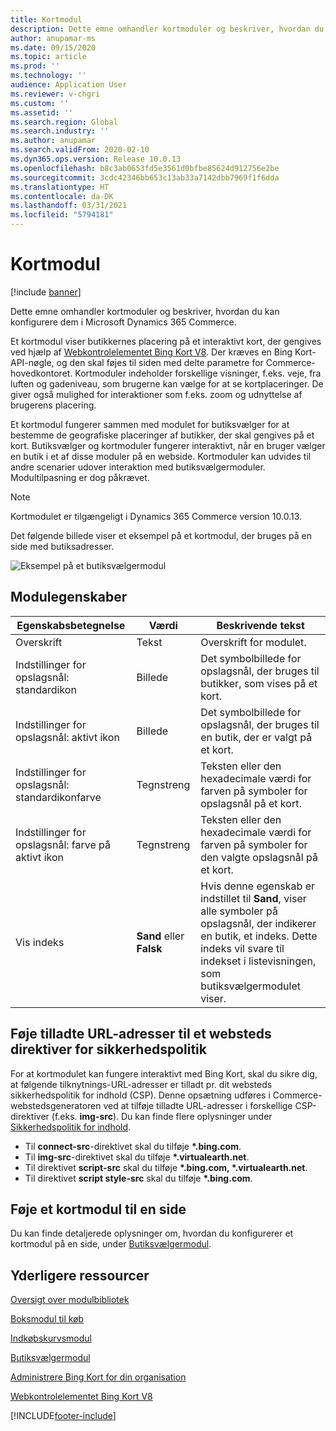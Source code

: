 ```yaml
---
title: Kortmodul
description: Dette emne omhandler kortmoduler og beskriver, hvordan du kan konfigurere dem i Microsoft Dynamics 365 Commerce.
author: anupamar-ms
ms.date: 09/15/2020
ms.topic: article
ms.prod: ''
ms.technology: ''
audience: Application User
ms.reviewer: v-chgri
ms.custom: ''
ms.assetid: ''
ms.search.region: Global
ms.search.industry: ''
ms.author: anupamar
ms.search.validFrom: 2020-02-10
ms.dyn365.ops.version: Release 10.0.13
ms.openlocfilehash: b8c3ab0653fd5e3561d0bfbe85624d912756e2be
ms.sourcegitcommit: 3cdc42346bb653c13ab33a7142dbb7969f1f6dda
ms.translationtype: HT
ms.contentlocale: da-DK
ms.lasthandoff: 03/31/2021
ms.locfileid: "5794181"
---
```

# <a name="map-module"></a>Kortmodul

[!include [banner](includes/banner.md)]


Dette emne omhandler kortmoduler og beskriver, hvordan du kan konfigurere dem i Microsoft Dynamics 365 Commerce.

Et kortmodul viser butikkernes placering på et interaktivt kort, der gengives ved hjælp af [Webkontrolelementet Bing Kort V8](https://docs.microsoft.com/bingmaps/v8-web-control/). Der kræves en Bing Kort-API-nøgle, og den skal føjes til siden med delte parametre for Commerce-hovedkontoret. Kortmoduler indeholder forskellige visninger, f.eks. veje, fra luften og gadeniveau, som brugerne kan vælge for at se kortplaceringer. De giver også mulighed for interaktioner som f.eks. zoom og udnyttelse af brugerens placering.

Et kortmodul fungerer sammen med modulet for butiksvælger for at bestemme de geografiske placeringer af butikker, der skal gengives på et kort. Butiksvælger og kortmoduler fungerer interaktivt, når en bruger vælger en butik i et af disse moduler på en webside. Kortmoduler kan udvides til andre scenarier udover interaktion med butiksvælgermoduler. Modultilpasning er dog påkrævet.

> [!NOTE]
> Kortmodulet er tilgængeligt i Dynamics 365 Commerce version 10.0.13.

Det følgende billede viser et eksempel på et kortmodul, der bruges på en side med butiksadresser.

![Eksempel på et butiksvælgermodul](./media/ecommerce-Storelocator.PNG)

## <a name="module-properties"></a>Modulegenskaber

| Egenskabsbetegnelse             | Værdi                 | Beskrivende tekst |
|---------------------------|-----------------------|-------------|
| Overskrift | Tekst | Overskrift for modulet. |
| Indstillinger for opslagsnål: standardikon | Billede | Det symbolbillede for opslagsnål, der bruges til butikker, som vises på et kort. |
| Indstillinger for opslagsnål: aktivt ikon | Billede | Det symbolbillede for opslagsnål, der bruges til en butik, der er valgt på et kort. |
| Indstillinger for opslagsnål: standardikonfarve | Tegnstreng | Teksten eller den hexadecimale værdi for farven på symboler for opslagsnål på et kort. |
| Indstillinger for opslagsnål: farve på aktivt ikon | Tegnstreng | Teksten eller den hexadecimale værdi for farven på symboler for den valgte opslagsnål på et kort. |
| Vis indeks | **Sand** eller **Falsk** | Hvis denne egenskab er indstillet til **Sand**, viser alle symboler på opslagsnål, der indikerer en butik, et indeks. Dette indeks vil svare til indekset i listevisningen, som butiksvælgermodulet viser. |

## <a name="add-allowed-mapping-urls-to-a-sites-content-security-policy-directives"></a>Føje tilladte URL-adresser til et websteds direktiver for sikkerhedspolitik

For at kortmodulet kan fungere interaktivt med Bing Kort, skal du sikre dig, at følgende tilknytnings-URL-adresser er tilladt pr. dit websteds sikkerhedspolitik for indhold (CSP). Denne opsætning udføres i Commerce-webstedsgeneratoren ved at tilføje tilladte URL-adresser i forskellige CSP-direktiver (f.eks. **img-src**). Du kan finde flere oplysninger under [Sikkerhedspolitik for indhold](manage-csp.md). 

- Til **connect-src**-direktivet skal du tilføje **&#42;.bing.com**.
- Til **img-src**-direktivet skal du tilføje **&#42;.virtualearth.net**.
- Til direktivet **script-src** skal du tilføje **&#42;.bing.com, &#42;.virtualearth.net**.
- Til direktivet **script style-src** skal du tilføje **&#42;.bing.com**.

## <a name="add-a-map-module-to-a-page"></a>Føje et kortmodul til en side

Du kan finde detaljerede oplysninger om, hvordan du konfigurerer et kortmodul på en side, under [Butiksvælgermodul](store-selector.md). 
 
## <a name="additional-resources"></a>Yderligere ressourcer

[Oversigt over modulbibliotek](starter-kit-overview.md)

[Boksmodul til køb](add-buy-box.md)

[Indkøbskurvsmodul](add-cart-module.md)

[Butiksvælgermodul](store-selector.md)

[Administrere Bing Kort for din organisation](./dev-itpro/manage-bing-maps.md)

[Webkontrolelementet Bing Kort V8](https://docs.microsoft.com/bingmaps/v8-web-control/)


[!INCLUDE[footer-include](../includes/footer-banner.md)]